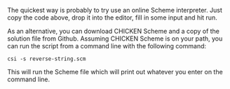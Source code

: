 The quickest way is probably to try use an online Scheme interpreter. Just copy
the code above, drop it into the editor, fill in some input and hit run.

As an alternative, you can download CHICKEN Scheme and a copy of the solution
file from Github. Assuming CHICKEN Scheme is on your path, you can run the
script from a command line with the following command:

```console
csi -s reverse-string.scm
```

This will run the Scheme file which will print out whatever you enter on the
command line.
